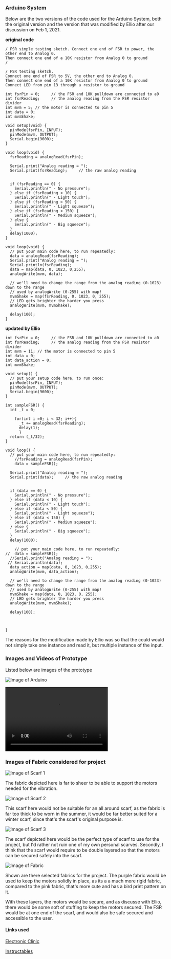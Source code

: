 ### Arduino System
Below are the two versions of the code used for the Arduino System, both the original version and the version that was modified by Ellio after our discussion on Feb 1, 2021.

**original code**
```
/ FSR simple testing sketch. Connect one end of FSR to power, the other end to Analog 0.
Then connect one end of a 10K resistor from Analog 0 to ground
/

/ FSR testing sketch.
Connect one end of FSR to 5V, the other end to Analog 0.
Then connect one end of a 10K resistor from Analog 0 to ground
Connect LED from pin 13 through a resistor to ground

int fsrPin = 0;     // the FSR and 10K pulldown are connected to a0
int fsrReading;     // the analog reading from the FSR resistor divider
int mvm = 5; // the motor is connected to pin 5
int data = 0;
int mvmShake;

void setup(void) {
  pinMode(fsrPin, INPUT);
  pinMode(mvm, OUTPUT);
  Serial.begin(9600);
}

void loop(void) {
  fsrReading = analogRead(fsrPin);

  Serial.print("Analog reading = ");
  Serial.print(fsrReading);     // the raw analog reading


  if (fsrReading == 0) {
    Serial.println(" - No pressure");
  } else if (fsrReading < 10) {
    Serial.println(" - Light touch");
  } else if (fsrReading < 50) {
    Serial.println(" - Light squeeze");
  } else if (fsrReading < 150) {
    Serial.println(" - Medium squeeze");
  } else {
    Serial.println(" - Big squeeze");
  }
  delay(1000);
}

void loop(void) {
  // put your main code here, to run repeatedly:
  data = analogRead(fsrReading);
  Serial.print("Analog reading = ");
  Serial.println(fsrReading);
  data = map(data, 0, 1023, 0,255);
  analogWrite(mvm, data);

  // we'll need to change the range from the analog reading (0-1023) down to the range
  // used by analogWrite (0-255) with map!
  mvmShake = map(fsrReading, 0, 1023, 0, 255);
  // LED gets brighter the harder you press
  analogWrite(mvm, mvmShake);

  delay(100);
}
```


**updated by Ellio**
```
int fsrPin = 0;     // the FSR and 10K pulldown are connected to a0
int fsrReading;     // the analog reading from the FSR resistor divider
int mvm = 11; // the motor is connected to pin 5
int data = 0;
int data_action = 0;
int mvmShake;

void setup() {
  // put your setup code here, to run once:
  pinMode(fsrPin, INPUT);
  pinMode(mvm, OUTPUT);
  Serial.begin(9600);
}

int sampleFSR() {
  int _t = 0;

    for(int i =0; i < 32; i++){
      _t += analogRead(fsrReading);
      delay(1);
      }
  return (_t/32);
}

void loop() {
  // put your main code here, to run repeatedly:
    //fsrReading = analogRead(fsrPin);
    data = sampleFSR();

  Serial.print("Analog reading = ");
  Serial.print(data);     // the raw analog reading


  if (data == 0) {
    Serial.println(" - No pressure");
  } else if (data < 10) {
    Serial.println(" - Light touch");
  } else if (data < 50) {
    Serial.println(" - Light squeeze");
  } else if (data < 150) {
    Serial.println(" - Medium squeeze");
  } else {
    Serial.println(" - Big squeeze");
  }
  delay(1000);

    // put your main code here, to run repeatedly:
//  data = sampleFSR();
  //Serial.print("Analog reading = ");
 // Serial.println(data);
  data_action = map(data, 0, 1023, 0,255);
  analogWrite(mvm, data_action);

  // we'll need to change the range from the analog reading (0-1023) down to the range
  // used by analogWrite (0-255) with map!
  mvmShake = map(data, 0, 1023, 0, 255);
  // LED gets brighter the harder you press
  analogWrite(mvm, mvmShake);

  delay(100);



}

```
The reasons for the modification made by Ellio was so that the could would not simply take one instance and read it, but multiple instance of the input.

### Images and Videos of Prototype
Listed below are images of the prototype

![Image of Arduino](/cart360/CIRCUIT.jpg)

<video src="video0.mov" width="320" height="200" controls preload></video>



### Images of Fabric considered for project

![Image of Scarf 1](https://cdn.discordapp.com/attachments/623295778412167180/805869798859866162/IMG_8030.jpg)

The fabric depicted here is far to sheer to be able to support the motors needed for the vibration.

![Image of Scarf 2](https://cdn.discordapp.com/attachments/623295778412167180/805869807407726632/IMG_8031.jpg)

This scarf here would not be suitable for an all around scarf, as the fabric is far too thick to be worn in the summer, it would be far better suited for a winter scarf, since that's the scarf's original purpose is.

![Image of Scarf 3](https://cdn.discordapp.com/attachments/623295778412167180/805869807449931826/IMG_8032.jpg)

The scarf depicted here would be the perfect type of scarf to use for the project, but I'd rather not ruin one of my own personal scarves. Secondly, I think that the scarf would require to be double layered so that the motors can be secured safely into the scarf.

![Image of Fabric](https://cdn.discordapp.com/attachments/623295778412167180/805869808797089822/IMG_8033.jpg)

Shown are there selected fabrics for the project. The purple fabric would be used to keep the motors solidly in place, as its a a much more rigid fabric, compared to the pink fabric, that's more cute and has a bird print pattern on it.

With these layers, the motors would be secure, and as discusse with Ellio, there would be some soft of stuffing to keep the motors secured. The FSR would be at one end of the scarf, and would also be safe secured and accessible to the user.

#### Links used
[Electronic Clinic](http://www.electroniclinic.com/arduino-micro-vibration-motor-arduino-vibration-motor-code-interfacing/)

[Instructables](https://www.instructables.com/Interfacing-Force-Sensitive-Resistor-to-Arduino/)
